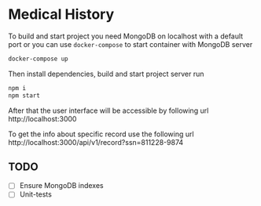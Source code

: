 # Medical History

To build and start project you need MongoDB on localhost with a default port or you can use
`docker-compose` to start container with MongoDB server

```bash
docker-compose up
```

Then install dependencies, build and start project server run

```bash
npm i
npm start
```

After that the user interface will be accessible by following url http://localhost:3000

To get the info about specific record use the following url http://localhost:3000/api/v1/record?ssn=811228-9874

## TODO

- [ ] Ensure MongoDB indexes
- [ ] Unit-tests
